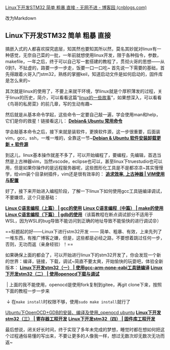 [Linux下开发STM32 简单 粗暴 直接 - 无网不进 - 博客园 (cnblogs.com)](https://www.cnblogs.com/hbtmwangjin/articles/13292338.html)

改为Markdown

## Linux下开发STM32 简单 粗暴 直接

 搞嵌入式的人都喜欢探究底层，知其然也要知其所以然，莫名其妙就对linux有一种感觉，无奈自己菜的一批，一年前就想使用linux开发，限于各种指令，参数，makefile，一年之后，终于可以自己写一套搭建的教程了，贯彻火哥的思想——从0到1，不扯虚的，路要一步一步走，饭要一口一口吃~ 首先说一下需要的基础，首先得跟着火哥入门stm32，熟练的掌握keil，知道启动文件是如何启动的，固件库是怎么来的~

其次就是linux的使用了，不要上来就干环境，学linux就是个厚积薄发的过程，关于linux的历史，简介，可以看看这篇“[linux的一些故事](https://blog.csdn.net/Mculover666/article/details/83317392#4Linux_223)”，如果想深入，可以看看《鸟哥的私房菜》的前几章，写的生动有趣~

然后就是从基本命令学起，这些命令一定要自己敲一遍，学会使用man和help，它们是你的救星！链接看这儿：
**[Debian& Ubuntu 常用命令](https://blog.csdn.net/Mculover666/article/details/84558280)**

学会敲基本命令之后，接下来就是装软件，更换软件源，这一步很重要，后面装vim，gcc，ssh，一堆一堆的，全靠这一节~**[Debian & Ubuntu 软件安装卸载更新 + 软件源](https://blog.csdn.net/Mculover666/article/details/84613580)**

到这儿，linux基本操作就差不多了，可以开始编程了，要编程，先编辑，首选当然是上古神器vim，当然vscode，eclipse也可以，甚至linux下truestudio也可以用，但是如果你操作的是远程服务器呢，这些图形化工具是不是都凉凉~其实慢慢学，给vim装个目录树插件，vim还是很有效率的：
**[追求效率, 上古神器 | VIM使用与配置](https://blog.csdn.net/Mculover666/article/details/84678324)**

好了，接下来开始进入编程阶段，了解一下linux下如何使用gcc工具链编译调试，不要嫌烦，这个只是基础：

**[Linux C语言编程（上篇） | gcc的使用](https://blog.csdn.net/Mculover666/article/details/84839258)**
**[Linux C语言编程（中篇） | make的使用](https://blog.csdn.net/Mculover666/article/details/84857175)**
**[Linux C语言编程（下篇） | gdb的使用](https://blog.csdn.net/Mculover666/article/details/84872598)**（该篇教程在断点调试部分不适用于WSL，因为WSL的bug导致不能访问到正确的地址导致不能愉快的进行调试😡）

==标题起的好——Linux下进行stm32开发 —— 简单、粗暴、有效，上来先列了一堆东西，有推广博客之嫌，但是，这些都是必经之路，不要想着跳过任何一步，否则，无功而返（亲身经验）！==

如果确保上面的都会了，可以开始进行linux下的stm32开发了，你会发现一个新的世界：编译，链接，下载，调试~简直不要太爽，开始愉快的玩耍吧，体验全新版本：
**[Linux下开发stm32（一） | 使用gcc-arm-none-eabi工具链编译](https://blog.csdn.net/Mculover666/article/details/84888539)**
**[Linux下开发stm32（二） | 使用openocd下载与调试](https://blog.csdn.net/Mculover666/article/details/84900665)**

​							|							上面的我不能使用，openocd是使用fork复制到gitee，再git clone下来，按照下面的教程一步一步来

​							$\downarrow$							在`make install`时权限不够，使用`sudo make install`就行了

[Ubuntu下OpenOCD+GDB的安装、编译及使用_openocd ubuntu](https://blog.csdn.net/qq_40839071/article/details/114700646)
**[Linux下开发stm32（三） | 寄存器工程开发](https://blog.csdn.net/Mculover666/article/details/84945211)**
**[Linux下开发stm32（四） | 固件库工程开发](https://blog.csdn.net/Mculover666/article/details/84975991)**



最后想说，闭关好长时间，终于实现了多年未完成的梦想，睡觉时都在想如何把这个过程通俗易懂的写出来，不要让更多的人像我一样，想过无数次却无数次无功而返~